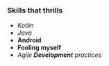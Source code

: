### Skills that thrills

- *Kotlin*
- _Java_
- **Android**
- __Fooling myself__
- _Agile **Development** practices_
